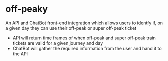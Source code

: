# off-peaky
An API and ChatBot front-end integration which allows users to identfy if, on a given day they can use their off-peak or super off-peak ticket
- API will return time frames of when off-peak and super off-peak train tickets are valid for a given journey and day
- ChatBot will gather the required information from the user and hand it to the API

